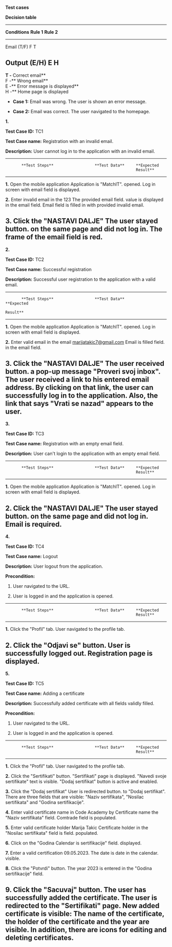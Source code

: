 **Test cases**

**Decision table**

  -----------------------------------------------------------------------
  **Conditions**          **Rule 1**              **Rule 2**
  ----------------------- ----------------------- -----------------------
  Email (T/F)             F                       T

  Output (E/H)            E                       H
  -----------------------------------------------------------------------

**T -** Correct email**\
F -** Wrong email**\
E -** Error message is displayed**\
H -** Home page is displayed

-   **Case 1:** Email was wrong. The user is shown an error message.

-   **Case 2:** Email was correct. The user navigated to the homepage.

**1.**

**Test Case ID:** TC1

**Test Case name:** Registration with an invalid email.

**Description:** User cannot log in to the application with an invalid
email.

  ----------------------------------------------------------------------------
           **Test Steps**                  **Test Data**     **Expected
                                                             Result**
  -------- ------------------------------- ----------------- -----------------
  **1.**   Open the mobile application                       Application is
           "MatchIT".                                        opened. Log in
                                                             screen with email
                                                             field is
                                                             displayed.

  **2.**   Enter invalid email in the      123               The provided
           email field.                                      value is
                                                             displayed in the
                                                             email field.
                                                             Email field is
                                                             filled in with
                                                             provided invalid
                                                             email.

  **3.**   Click the "NASTAVI DALJE"                         The user stayed
           button.                                           on the same page
                                                             and did not log
                                                             in. The frame of
                                                             the email field
                                                             is red.
  ----------------------------------------------------------------------------

**2.**

**Test Case ID:** TC2

**Test Case name:** Successful registration

**Description:** Successful user registration to the application with a
valid email.

  -----------------------------------------------------------------------------------
           **Test Steps**                  **Test Data**            **Expected
                                                                    Result**
  -------- ------------------------------- ------------------------ -----------------
  **1.**   Open the mobile application                              Application is
           "MatchIT".                                               opened. Log in
                                                                    screen with email
                                                                    field is
                                                                    displayed.

  **2.**   Enter valid email in the email  marijatakic7@gmail.com   Email is filled
           field.                                                   in the email
                                                                    field.

  **3.**   Click the "NASTAVI DALJE"                                The user received
           button.                                                  a pop-up message
                                                                    \"Proveri svoj
                                                                    inbox\". The user
                                                                    received a link
                                                                    to his entered
                                                                    email address. By
                                                                    clicking on that
                                                                    link, the user
                                                                    can successfully
                                                                    log in to the
                                                                    application.
                                                                    Also, the link
                                                                    that says \"Vrati
                                                                    se nazad\"
                                                                    appears to the
                                                                    user.
  -----------------------------------------------------------------------------------

**3.**

**Test Case ID:** TC3

**Test Case name:** Registration with an empty email field.

**Description:** User can't login to the application with an empty email
field.

  ----------------------------------------------------------------------------
           **Test Steps**                  **Test Data**     **Expected
                                                             Result**
  -------- ------------------------------- ----------------- -----------------
  **1.**   Open the mobile application                       Application is
           "MatchIT".                                        opened. Log in
                                                             screen with email
                                                             field is
                                                             displayed.

  **2.**   Click the "NASTAVI DALJE"                         The user stayed
           button.                                           on the same page
                                                             and did not log
                                                             in. Email is
                                                             required.
  ----------------------------------------------------------------------------

**4.**

**Test Case ID:** TC4

**Test Case name:** Logout

**Description:** User logout from the application.

**Precondition:**

1.  User navigated to the URL.

2.  User is logged in and the application is opened.

  ----------------------------------------------------------------------------
           **Test Steps**                  **Test Data**     **Expected
                                                             Result**
  -------- ------------------------------- ----------------- -----------------
  **1.**   Click the "Profil" tab.                           User navigated to
                                                             the profile tab.

  **2.**   Click the "Odjavi se" button.                     User is
                                                             successfully
                                                             logged out.
                                                             Registration page
                                                             is displayed.
  ----------------------------------------------------------------------------

**5.**

**Test Case ID:** TC5

**Test Case name:** Adding a certificate

**Description:** Successfully added certificate with all fields validly
filled.

**Precondition:**

1.  User navigated to the URL.

2.  User is logged in and the application is opened.

  -----------------------------------------------------------------------------
           **Test Steps**                  **Test Data**     **Expected
                                                             Result**
  -------- ------------------------------- ----------------- ------------------
  **1.**   Click the "Profil" tab.                           User navigated to
                                                             the profile tab.

  **2.**   Click the "Sertifikati" button.                   "Sertifikati" page
                                                             is displayed.
                                                             \"Navedi svoje
                                                             sertifikate\" text
                                                             is visible.
                                                             \"Dodaj
                                                             sertifikat\"
                                                             button is active
                                                             and enabled.

  **3.**   Click the "Dodaj sertifikat"                      User is redirected
           button.                                           to "Dodaj
                                                             sertifikat". There
                                                             are three fields
                                                             that are visible:
                                                             \"Naziv
                                                             sertifikata\",
                                                             \"Nosilac
                                                             sertifikata\" and
                                                             \"Godina
                                                             sertifikacije\".

  **4.**   Enter valid certificate name in Code Academy by   Certificate name
           the "Naziv sertifikata" field.  Comtrade          field is
                                                             populated.

  **5.**   Enter valid certificate holder  Marija Takic      Certificate holder
           in the "Nosilac sertifikata"                      field is
           field.                                            populated.

  **6.**   Click on the "Godina                              Calendar is
           sertifikacije" field.                             displayed.

  **7.**   Enter a valid certification     09.05.2023.       The date is
           date in the calendar.                             visible.

  **8.**   Click the "Potvrdi" button.                       The year 2023 is
                                                             entered in the
                                                             \"Godina
                                                             sertifikacije\"
                                                             field.

  **9.**   Click the "Sacuvaj" button.                       The user has
                                                             successfully added
                                                             the certificate.
                                                             The user is
                                                             redirected to the
                                                             \"Sertifikati\"
                                                             page. New added
                                                             certificate is
                                                             visible: The name
                                                             of the
                                                             certificate, the
                                                             holder of the
                                                             certificate and
                                                             the year are
                                                             visible. In
                                                             addition, there
                                                             are icons for
                                                             editing and
                                                             deleting
                                                             certificates.
  -----------------------------------------------------------------------------
